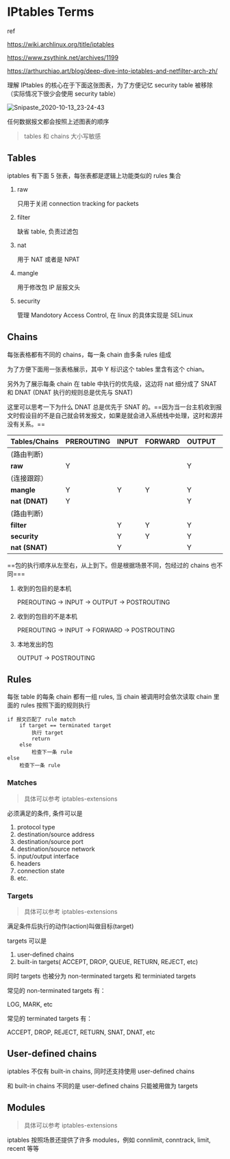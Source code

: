 # IPtables Terms

ref

https://wiki.archlinux.org/title/iptables

https://www.zsythink.net/archives/1199

https://arthurchiao.art/blog/deep-dive-into-iptables-and-netfilter-arch-zh/

理解 IPtables 的核心在于下面这张图表，为了方便记忆 security table 被移除（实际情况下很少会使用 security table）

![Snipaste_2020-10-13_23-24-43](https://cdn.jsdelivr.net/gh/dhay3/image-repo@master/20210518/Snipaste_2020-10-13_23-24-43.1q1a0cer9hvk.png)

 任何数据报文都会按照上述图表的顺序

> tables 和 chains 大小写敏感

## Tables

iptables 有下面 5 张表，每张表都是逻辑上功能类似的 rules 集合

1. raw

   只用于关闭 connection tracking for packets

2. filter

   缺省 table, 负责过滤包

3. nat

   用于 NAT 或者是 NPAT

4. mangle

   用于修改包 IP 层报文头

5. security

   管理 Mandotory Access Control, 在 linux 的具体实现是 SELinux

## Chains

每张表格都有不同的 chains，每一条 chain 由多条 rules 组成

为了方便下面用一张表格展示，其中 Y 标识这个 tables 里含有这个 chian。

另外为了展示每条 chain 在 table 中执行的优先级，这边将 nat 细分成了 SNAT 和 DNAT (DNAT 执行的规则总是优先与 SNAT)

这里可以思考一下为什么 DNAT 总是优先于 SNAT 的。==因为当一台主机收到报文时假设目的不是自己就会转发报文，如果是就会进入系统栈中处理，这时和源并没有关系。==

| Tables/Chains  | PREROUTING | INPUT | FORWARD | OUTPUT | POSTROUTING |
| :------------- | :--------- | :---- | :------ | :----- | :---------- |
| (路由判断)     |            |       |         |        |             |
| **raw**        | Y          |       |         | Y      |             |
| (连接跟踪）    |            |       |         |        |             |
| **mangle**     | Y          | Y     | Y       | Y      | Y           |
| **nat (DNAT)** | Y          |       |         | Y      |             |
| (路由判断)     |            |       |         |        |             |
| **filter**     |            | Y     | Y       | Y      |             |
| **security**   |            | Y     | Y       | Y      |             |
| **nat (SNAT)** |            | Y     |         | Y      | Y           |

==包的执行顺序从左至右，从上到下。但是根据场景不同，包经过的 chains 也不同===

1. 收到的包目的是本机

   PREROUTING -> INPUT -> OUTPUT -> POSTROUTING

2. 收到的包目的不是本机

   PREROUTING -> INPUT -> FORWARD -> POSTROUTING

3. 本地发出的包

   OUTPUT -> POSTROUTING

## Rules

每张 table 的每条 chain 都有一组 rules, 当 chain 被调用时会依次读取 chain 里面的 rules 按照下面的规则执行

```
if 报文匹配了 rule match
	if target == terminated target
		执行 target
		return
	else
		检查下一条 rule
else
	检查下一条 rule
```

### Matches

> 具体可以参考 iptables-extensions

必须满足的条件, 条件可以是

1. protocol type
2. destination/source address
3. destination/source port
4. destination/source network
5. input/output interface
6. headers
7. connection state
8. etc.

### Targets

> 具体可以参考 iptables-extensions

满足条件后执行的动作(action)叫做目标(target)

targets 可以是 

1. user-defined chains
2. built-in targets( ACCEPT, DROP, QUEUE, RETURN, REJECT, etc) 

同时 targets 也被分为 non-terminated targets 和 terminiated targets

常见的 non-terminated targets 有：

LOG, MARK, etc

常见的 terminated targets 有：

ACCEPT, DROP, REJECT, RETURN, SNAT, DNAT, etc

## User-defined chains

iptables 不仅有 built-in chains, 同时还支持使用 user-defined chains

和 built-in chains 不同的是 user-defined chains 只能被用做为 targets

## Modules

> 具体可以参考 iptables-extensions

iptables 按照场景还提供了许多 modules，例如 connlimit, conntrack, limit, recent 等等

